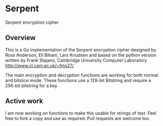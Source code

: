 Serpent
=======

Serpent encryption cipher

Overview
--------

This is a Go implementation of the Serpent encryption cipher designed by
Ross Anderson, Eli Biham, Lars Knudsen and based on the python version
written by Frank Stajano, Cambridge University Computer Laboratory 
http://www.cl.cam.ac.uk/~fms27/

The main encryption and decryption functions are working for both normal
and bitslice mode. These functions use a 128-bit Bitstring and require a
256-bit bitstring for a key.


Active work
-----------

I am now working on functions to make this usable for
strings of text. Feel free to fork a copy and use as required. Pull
requests are welcome too.

